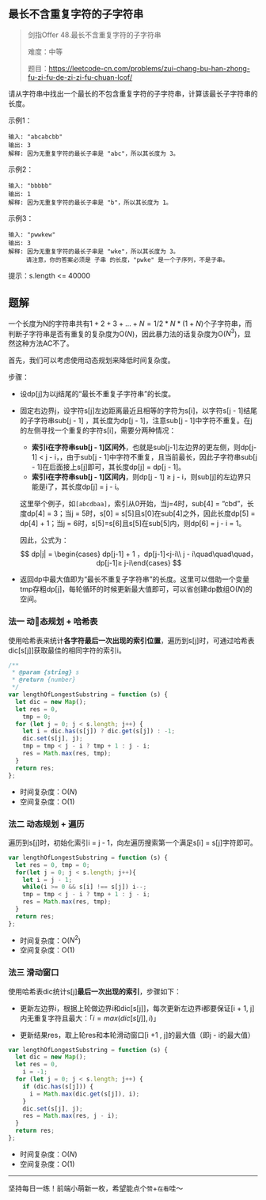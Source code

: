 ## 最长不含重复字符的子字符串

> 剑指Offer 48.最长不含重复字符的子字符串
>
> 难度：中等
>
> 题目：https://leetcode-cn.com/problems/zui-chang-bu-han-zhong-fu-zi-fu-de-zi-zi-fu-chuan-lcof/

请从字符串中找出一个最长的不包含重复字符的子字符串，计算该最长子字符串的长度。

示例1：

```
输入: "abcabcbb"
输出: 3 
解释: 因为无重复字符的最长子串是 "abc"，所以其长度为 3。
```

示例2：

```
输入: "bbbbb"
输出: 1
解释: 因为无重复字符的最长子串是 "b"，所以其长度为 1。
```

示例3：

```
输入: "pwwkew"
输出: 3
解释: 因为无重复字符的最长子串是 "wke"，所以其长度为 3。
     请注意，你的答案必须是 子串 的长度，"pwke" 是一个子序列，不是子串。
```

提示：s.length <= 40000

## 题解

  一个长度为N的字符串共有$1+2+3+...+N = 1/2*N*(1+N)$个子字符串，而判断子字符串是否有重复的复杂度为O($N$)，因此暴力法的话复杂度为O($N^3$)，显然这种方法AC不了。

首先，我们可以考虑使用动态规划来降低时间复杂度。

步骤：

- 设dp[j]为以j结尾的“最长不重复子字符串”的长度。

- 固定右边界j，设字符s[j]左边距离最近且相等的字符为s[i]，以字符s[j - 1]结尾的子字符串sub[j - 1] ，其长度为dp[j - 1]，注意sub[j - 1]中字符不重复。在j的左侧寻找一个重复的字符s[i]，需要分两种情况：

  - **索引i在字符串sub[j - 1]区间外**，也就是sub[j-1]左边界的更左侧，则dp[j-1] < j - i，，由于sub[j - 1]中字符不重复，且当前最长，因此子字符串sub[j - 1]在后面接上s[j]即可，其长度dp[j] = dp[j - 1]。
  - **索引i在字符串sub[j - 1]区间内**，则dp[j - 1]  ≥ j - i，则sub[j]的左边界只能是i了，其长度dp[j] = j - i。

   这里举个例子，如`[abcdbaa]`，索引从0开始，当j=4时，sub[4] = “cbd”，长度dp[4] = 3；当j = 5时，s[0] = s[5]且s[0]在sub[4]之外，因此长度dp[5] = dp[4] + 1；当j = 6时，s[5]=s[6]且s[5]在sub[5]内，则dp[6] = j - i = 1。

  因此，公式为：
  $$
  dp|j| = \begin{cases} dp[j-1] + 1  ，dp[j-1]<j-i\\ j - i\quad\quad\quad，dp[j-1]≥ j-i\end{cases}
  $$

- 返回dp中最大值即为“最长不重复子字符串”的长度。这里可以借助一个变量tmp存粗dp[j]，每轮循环的时候更新最大值即可，可以省创建dp数组O($N$)的空间。

### 法一 动态规划 + 哈希表

使用哈希表来统计**各字符最后一次出现的索引位置**，遍历到s[j]时，可通过哈希表dic[s[j]]获取最佳的相同字符的索引i。

```javascript
/**
 * @param {string} s
 * @return {number}
 */
var lengthOfLongestSubstring = function (s) {
  let dic = new Map();
  let res = 0,
    tmp = 0;
  for (let j = 0; j < s.length; j++) {
    let i = dic.has(s[j]) ? dic.get(s[j]) : -1;
    dic.set(s[j], j);
    tmp = tmp < j - i ? tmp + 1 : j - i;
    res = Math.max(res, tmp);
  }
  return res;
};
```

- 时间复杂度：O($N$)
- 空间复杂度：O($1$)

### 法二 动态规划 + 遍历

遍历到s[j]时，初始化索引i = j - 1，向左遍历搜索第一个满足s[i] = s[j]字符即可。

```javascript
var lengthOfLongestSubstring = function (s) {
  let res = 0, tmp = 0;
  for(let j = 0; j < s.length; j++){
    let i = j - 1;
    while(i >= 0 && s[i] !== s[j]) i--;
    tmp = tmp < j - i ? tmp + 1 : j - i;
    res = Math.max(res, tmp);
  }
  return res;
};
```

- 时间复杂度：O($N^2$)
- 空间复杂度：O($1$)

### 法三 滑动窗口

使用哈希表dic统计s[j]**最后一次出现的索引**，步骤如下：

- 更新左边界i，根据上轮做边界i和dic[s[j]]，每次更新左边界i都要保证[i + 1, j]内无重复字符且最大：「$i=max(dic[s[j]],i)$」

- 更新结果res，取上轮res和本轮滑动窗口[i +1 , j]的最大值（即j - i的最大值）

```javascript
var lengthOfLongestSubstring = function (s) {
  let dic = new Map();
  let res = 0,
    i = -1;
  for (let j = 0; j < s.length; j++) {
    if (dic.has(s[j])) {
      i = Math.max(dic.get(s[j]), i);
    }
    dic.set(s[j], j);
    res = Math.max(res, j - i);
  }
  return res;
};
```

- 时间复杂度：O($N$)
- 空间复杂度：O($1$)

****

坚持每日一练！前端小萌新一枚，希望能点个`赞`+`在看`哇～

